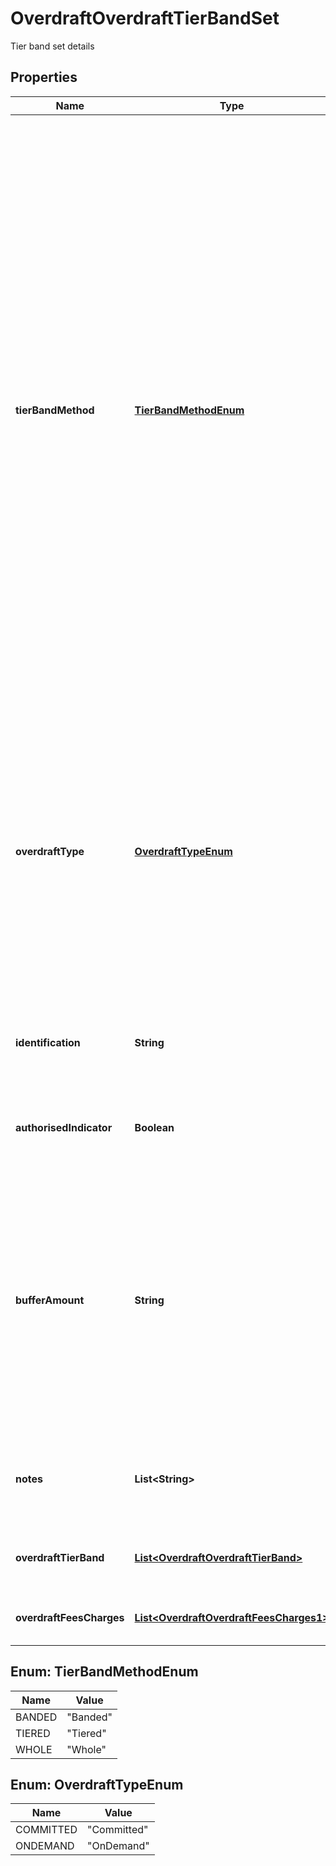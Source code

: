 

# OverdraftOverdraftTierBandSet

Tier band set details
## Properties

Name | Type | Description | Notes
------------ | ------------- | ------------- | -------------
**tierBandMethod** | [**TierBandMethodEnum**](#TierBandMethodEnum) | The methodology of how overdraft is charged. It can be: &#39;Whole&#39;  Where the same charge/rate is applied to the entirety of the overdraft balance (where charges are applicable).  &#39;Tiered&#39; Where different charges/rates are applied dependent on overdraft maximum and minimum balance amount tiers defined by the lending financial organisation &#39;Banded&#39; Where different charges/rates are applied dependent on overdraft maximum and minimum balance amount bands defined by a government organisation. | 
**overdraftType** | [**OverdraftTypeEnum**](#OverdraftTypeEnum) | An overdraft can either be &#39;committed&#39; which means that the facility cannot be withdrawn without reasonable notification before it&#39;s agreed end date, or &#39;on demand&#39; which means that the financial institution can demand repayment at any point in time. |  [optional]
**identification** | **String** | Unique and unambiguous identification of a  Tier Band for a overdraft product. |  [optional]
**authorisedIndicator** | **Boolean** | Indicates if the Overdraft is authorised (Y) or unauthorised (N) |  [optional]
**bufferAmount** | **String** | When a customer exceeds their credit limit, a financial institution will not charge the customer unauthorised overdraft charges if they do not exceed by more than the buffer amount. Note: Authorised overdraft charges may still apply. |  [optional]
**notes** | **List&lt;String&gt;** | Optional additional notes to supplement the overdraft Tier Band Set details |  [optional]
**overdraftTierBand** | [**List&lt;OverdraftOverdraftTierBand&gt;**](OverdraftOverdraftTierBand.md) | Provides overdraft details for a specific tier or band | 
**overdraftFeesCharges** | [**List&lt;OverdraftOverdraftFeesCharges1&gt;**](OverdraftOverdraftFeesCharges1.md) | Overdraft fees and charges details |  [optional]



## Enum: TierBandMethodEnum

Name | Value
---- | -----
BANDED | &quot;Banded&quot;
TIERED | &quot;Tiered&quot;
WHOLE | &quot;Whole&quot;



## Enum: OverdraftTypeEnum

Name | Value
---- | -----
COMMITTED | &quot;Committed&quot;
ONDEMAND | &quot;OnDemand&quot;



